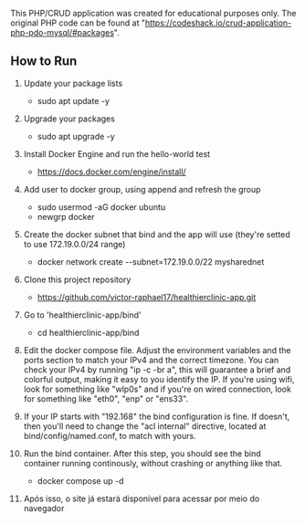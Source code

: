 This PHP/CRUD application was created for educational purposes only. The original PHP code can be found at "https://codeshack.io/crud-application-php-pdo-mysql/#packages".

## How to Run
1. Update your package lists
    - sudo apt update -y

3. Upgrade your packages
    - sudo apt upgrade -y
      
4. Install Docker Engine and run the hello-world test
    - https://docs.docker.com/engine/install/
      
5. Add user to docker group, using append and refresh the group
    - sudo usermod -aG docker ubuntu
    - newgrp docker
      
6. Create the docker subnet that bind and the app will use (they're setted to use 172.19.0.0/24 range)
    - docker network create --subnet=172.19.0.0/22 mysharednet
      
7. Clone this project repository
    - https://github.com/victor-raphael17/healthierclinic-app.git
      
8. Go to 'healthierclinic-app/bind'
    - cd healthierclinic-app/bind

10. Edit the docker compose file. Adjust the environment variables and the ports section to match your IPv4 and the correct timezone. You can check your IPv4 by running "ip -c -br a", this will guarantee a brief and colorful output, making it easy to you identify the IP. If you're using wifi, look for something like "wlp0s" and if you're on wired connection, look for something like "eth0", "enp" or "ens33".

11. If your IP starts with "192.168" the bind configuration is fine. If doesn't, then you'll need to change the "acl internal" directive, located at bind/config/named.conf, to match with yours.

12. Run the bind container. After this step, you should see the bind container running continously, without crashing or anything like that.
     - docker compose up -d



13. Após isso, o site já estará disponível para acessar por meio do navegador
